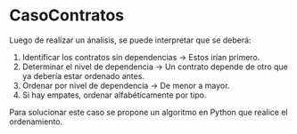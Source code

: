 # CasoContratos

Luego de realizar un ánalisis, se puede interpretar que se deberá:
1. Identificar los contratos sin dependencias → Estos irían primero.
2. Determinar el nivel de dependencia → Un contrato depende de otro que ya debería estar ordenado antes.
3. Ordenar por nivel de dependencia → De menor a mayor.
4. Si hay empates, ordenar alfabéticamente por tipo.

Para solucionar este caso se propone un algoritmo en Python que realice el ordenamiento.
